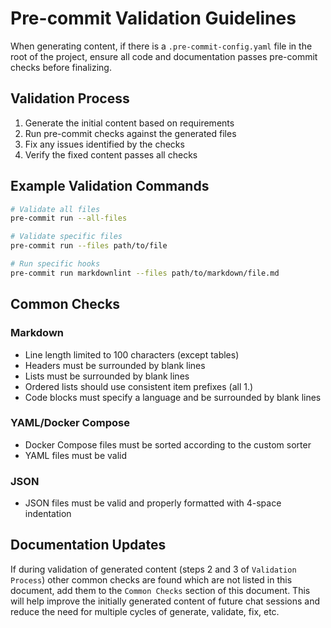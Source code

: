 # Pre-commit Validation Guidelines

When generating content, if there is a `.pre-commit-config.yaml` file in the root of the project,
ensure all code and documentation passes pre-commit checks before finalizing.

## Validation Process

1. Generate the initial content based on requirements
1. Run pre-commit checks against the generated files
1. Fix any issues identified by the checks
1. Verify the fixed content passes all checks

## Example Validation Commands

```bash
# Validate all files
pre-commit run --all-files

# Validate specific files
pre-commit run --files path/to/file

# Run specific hooks
pre-commit run markdownlint --files path/to/markdown/file.md
```

## Common Checks

### Markdown

- Line length limited to 100 characters (except tables)
- Headers must be surrounded by blank lines
- Lists must be surrounded by blank lines
- Ordered lists should use consistent item prefixes (all 1.)
- Code blocks must specify a language and be surrounded by blank lines

### YAML/Docker Compose

- Docker Compose files must be sorted according to the custom sorter
- YAML files must be valid

### JSON

- JSON files must be valid and properly formatted with 4-space indentation

## Documentation Updates

If during validation of generated content (steps 2 and 3 of `Validation Process`) other common
checks are found which are not listed in this document, add them to the `Common Checks`
section of this document. This will help improve the initially generated content of future chat
sessions and reduce the need for multiple cycles of generate, validate, fix, etc.
